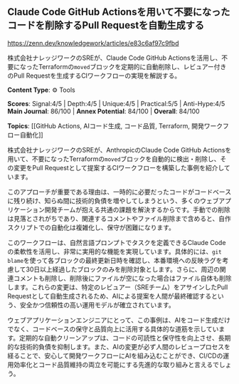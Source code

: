 ## Claude Code GitHub Actionsを用いて不要になったコードを削除するPull Requestを自動生成する

https://zenn.dev/knowledgework/articles/e83c6af97c9fbd

株式会社ナレッジワークのSREが、Claude Code GitHub Actionsを活用し、不要になったTerraformの`moved`ブロックを定期的に自動削除し、レビュアー付きのPull Requestを生成するCIワークフローの実現を解説する。

**Content Type**: ⚙️ Tools

**Scores**: Signal:4/5 | Depth:4/5 | Unique:4/5 | Practical:5/5 | Anti-Hype:4/5
**Main Journal**: 86/100 | **Annex Potential**: 84/100 | **Overall**: 84/100

**Topics**: [[GitHub Actions, AIコード生成, コード品質, Terraform, 開発ワークフロー自動化]]

株式会社ナレッジワークのSREが、AnthropicのClaude Code GitHub Actionsを用いて、不要になったTerraformの`moved`ブロックを自動的に検出・削除し、その変更をPull Requestとして提案するCIワークフローを構築した事例を紹介しています。

このアプローチが重要である理由は、一時的に必要だったコードがコードベースに残り続け、知らぬ間に技術的負債を増やしてしまうという、多くのウェブアプリケーション開発チームが抱える共通の課題を解決するからです。手動での削除は見落とされがちであり、関連するコメントやファイル削除まで含めると、自作スクリプトでの自動化は複雑化し、保守が困難になります。

このワークフローは、自然言語プロンプトでタスクを定義できるClaude Codeの柔軟性を活用し、非常に実用的な機能を実現しています。具体的には、`git blame`を使って各ブロックの最終更新日時を確認し、本番環境への反映ラグを考慮して30日以上経過したブロックのみを削除対象とします。さらに、周辺の関連コメントも削除し、削除後にファイルが空になった場合はファイル自体も削除します。これらの変更は、特定のレビュアー（SREチーム）をアサインしたPull Requestとして自動生成されるため、AIによる提案を人間が最終確認するという、安全かつ信頼性の高い運用モデルが確立されています。

ウェブアプリケーションエンジニアにとって、この事例は、AIをコード生成だけでなく、コードベースの保守と品質向上に活用する具体的な道筋を示しています。定期的な自動クリーンアップは、コードの可読性と保守性を向上させ、長期的な技術的負債を抑制します。また、AIの変更が必ず人間のレビュープロセスを経ることで、安心して開発ワークフローにAIを組み込むことができ、CI/CDの運用効率化とコード品質維持の両立を可能にする先進的な取り組みと言えるでしょう。